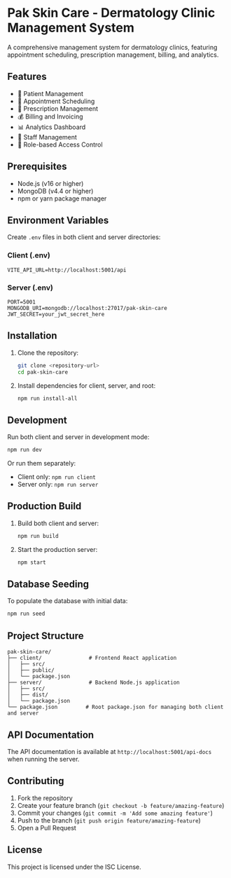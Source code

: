 # Pak Skin Care - Dermatology Clinic Management System

A comprehensive management system for dermatology clinics, featuring appointment scheduling, prescription management, billing, and analytics.

## Features

- 🏥 Patient Management
- 📅 Appointment Scheduling
- 💊 Prescription Management
- 💰 Billing and Invoicing
- 📊 Analytics Dashboard
- 👥 Staff Management
- 🔐 Role-based Access Control

## Prerequisites

- Node.js (v16 or higher)
- MongoDB (v4.4 or higher)
- npm or yarn package manager

## Environment Variables

Create `.env` files in both client and server directories:

### Client (.env)
```
VITE_API_URL=http://localhost:5001/api
```

### Server (.env)
```
PORT=5001
MONGODB_URI=mongodb://localhost:27017/pak-skin-care
JWT_SECRET=your_jwt_secret_here
```

## Installation

1. Clone the repository:
   ```bash
   git clone <repository-url>
   cd pak-skin-care
   ```

2. Install dependencies for client, server, and root:
   ```bash
   npm run install-all
   ```

## Development

Run both client and server in development mode:
```bash
npm run dev
```

Or run them separately:
- Client only: `npm run client`
- Server only: `npm run server`

## Production Build

1. Build both client and server:
   ```bash
   npm run build
   ```

2. Start the production server:
   ```bash
   npm start
   ```

## Database Seeding

To populate the database with initial data:
```bash
npm run seed
```

## Project Structure

```
pak-skin-care/
├── client/               # Frontend React application
│   ├── src/
│   ├── public/
│   └── package.json
├── server/               # Backend Node.js application
│   ├── src/
│   ├── dist/
│   └── package.json
└── package.json         # Root package.json for managing both client and server
```

## API Documentation

The API documentation is available at `http://localhost:5001/api-docs` when running the server.

## Contributing

1. Fork the repository
2. Create your feature branch (`git checkout -b feature/amazing-feature`)
3. Commit your changes (`git commit -m 'Add some amazing feature'`)
4. Push to the branch (`git push origin feature/amazing-feature`)
5. Open a Pull Request

## License

This project is licensed under the ISC License.
